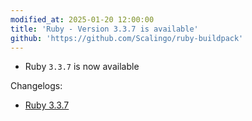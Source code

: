 ```yaml
---
modified_at: 2025-01-20 12:00:00
title: 'Ruby - Version 3.3.7 is available'
github: 'https://github.com/Scalingo/ruby-buildpack'
---
```


- Ruby `3.3.7` is now available

Changelogs:

- [Ruby 3.3.7](https://www.ruby-lang.org/en/news/2025/01/15/ruby-3-3-7-released/)

